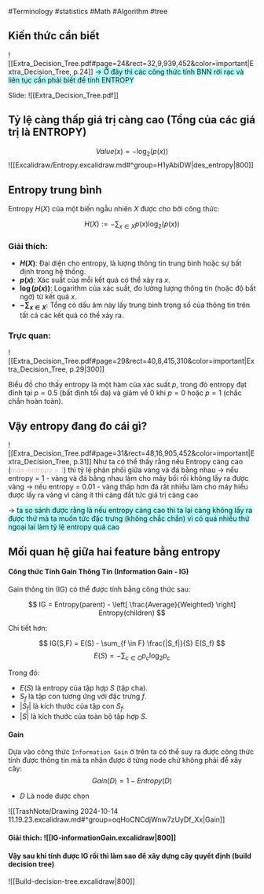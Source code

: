 #Terminology #statistics #Math #Algorithm #tree

## Kiến thức cần biết
![[Extra_Decision_Tree.pdf#page=24&rect=32,9,939,452&color=important|Extra_Decision_Tree, p.24]]
<span style="background:#b1ffff">-> Ở đây thì các công thức tính BNN rời rạc và liên tục cần phải biết để tính ENTROPY</span>


Slide: ![[Extra_Decision_Tree.pdf]]

## Tỷ lệ càng thấp giá trị càng cao (Tổng của các giá trị là ENTROPY)

$$
Value(x) = - \log_2( p(x) ) 
$$
![[Excalidraw/Entropy.excalidraw.md#^group=H1yAbiDW|des_entropy|800]]

## Entropy trung bình

Entropy $H(X)$ của một biến ngẫu nhiên $X$ được cho bởi công thức:

$$
H(X) := - \sum_{x \in X} p(x) \log_2(p(x))
$$

### Giải thích:

- **$H(X)$**: Đại diện cho entropy, là lượng thông tin trung bình hoặc sự bất định trong hệ thống.
- **$p(x)$**: Xác suất của mỗi kết quả có thể xảy ra $x$.
- **$\log(p(x))$**: Logarithm của xác suất, đo lường lượng thông tin (hoặc độ bất ngờ) từ kết quả $x$.
- **$- \sum_{x \in X}$**: Tổng có dấu âm này lấy trung bình trọng số của thông tin trên tất cả các kết quả có thể xảy ra.

### Trực quan:

![[Extra_Decision_Tree.pdf#page=29&rect=40,8,415,310&color=important|Extra_Decision_Tree, p.29|300]]

Biểu đồ cho thấy entropy là một hàm của xác suất $p$, trong đó entropy đạt đỉnh tại $p = 0.5$ (bất định tối đa) và giảm về 0 khi $p = 0$ hoặc $p = 1$ (chắc chắn hoàn toàn).

## Vậy entropy đang đo cái gì?

![[Extra_Decision_Tree.pdf#page=31&rect=48,16,905,452&color=important|Extra_Decision_Tree, p.31]]
Như ta có thể thấy rằng nếu Entropy càng cao (<font color="#e5b9b7">max-entropy = 1</font>) thì tỷ lệ phân phối giữa vàng và đá bằng nhau
-> nếu entropy = 1
	- vàng và đá bằng nhau làm cho máy bối rối không lấy ra được vàng
-> nếu entropy = 0.01
	- vàng thấp hơn đá rất nhiều làm cho máy hiểu được lấy ra vàng vì càng ít thì càng đắt tức giá trị càng cao

-> <span style="background:#b1ffff">ta so sánh được rằng là nếu entropy càng cao thì ta lại càng không lấy ra được thứ mà ta muốn tức đặc trưng (không chắc chắn) vì có quá nhiều thứ ngoại lai làm tỷ lệ entropy quá cao</span>

## Mối quan hệ giữa hai feature bằng entropy

#### Công thức Tính Gain Thông Tin (Information Gain - IG)

Gain thông tin (IG) có thể được tính bằng công thức sau:

$$
IG = Entropy(parent) - \left[ \frac{Average}{Weighted} \right] Entropy(children)
$$

Chi tiết hơn:

$$
IG(S,F) = E(S) - \sum_{f \in F} \frac{|S_f|}{S} E(S_f)
$$
$$ E(S) = - \sum_{c \in C} p_c \log_2 p_c $$

Trong đó:
- $E(S)$ là entropy của tập hợp $S$ (tập cha).
- $S_f$ là tập con tương ứng với đặc trưng $f$.
- $|S_f|$ là kích thước của tập con $S_f$.
- $|S|$ là kích thước của toàn bộ tập hợp $S$.

#### Gain
Dựa vào công thức `Information Gain` ở trên ta có thể suy ra được công thức tính được thông tin mà ta nhận được ở từng node chứ không phải để xây cây:
$$
Gain(D) = 1-Entropy(D)
$$
- $D$ Là node được chọn

![[TrashNote/Drawing 2024-10-14 11.19.23.excalidraw.md#^group=oqHoCNCdjWnw7zUyDf_Xx|Gain]]

#### Giải thích: ![[IG-informationGain.excalidraw|800]]
#### Vậy sau khi tính được IG rồi thì làm sao để xây dựng cây quyết định (build decision tree)

![[Build-decision-tree.excalidraw|800]]

